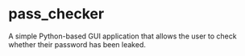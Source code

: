 # pass_checker
A simple Python-based GUI application that allows the user to check whether their password has been leaked. 
